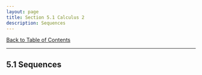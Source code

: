 ```yaml
---
layout: page
title: Section 5.1 Calculus 2
description: Sequences
---
```


[Back to Table of Contents](../..)

---

## 5.1 Sequences
